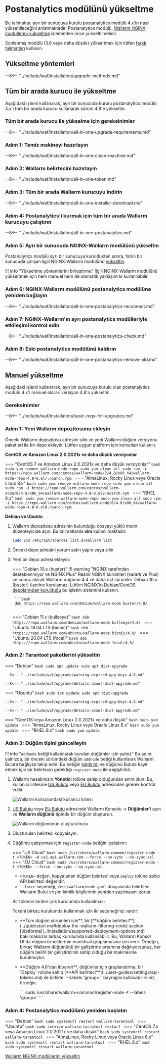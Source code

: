 [docs-module-update]:           nginx-modules.md
[img-wl-console-users]:         ../images/check-users.png 
[img-create-wallarm-node]:      ../images/user-guides/nodes/create-cloud-node.png
[img-attacks-in-interface]:     ../images/admin-guides/test-attacks-quickstart.png
[wallarm-token-types]:          ../user-guides/nodes/nodes.md#api-and-node-tokens-for-node-creation
[tarantool-status]:             ../images/tarantool-status.png
[statistics-service-all-parameters]: ../admin-en/configure-statistics-service.md
[configure-proxy-balancer-instr]:   ../admin-en/configuration-guides/access-to-wallarm-api-via-proxy.md

# Postanalytics modülünü yükseltme

Bu talimatlar, ayrı bir sunucuya kurulu postanalytics modülü 4.x'in nasıl yükseltileceğini anlatmaktadır. Postanalytics modülü, [Wallarm NGINX modüllerini yükseltme][docs-module-update] işleminden önce yükseltilmelidir.

Sonlanmış modülü (3.6 veya daha düşük) yükseltmek için lütfen [farklı talimatları](older-versions/separate-postanalytics.md) kullanın.

## Yükseltme yöntemleri

--8<-- "../include/waf/installation/upgrade-methods.md"

## Tüm bir arada kurucu ile yükseltme

Aşağıdaki işlemi kullanarak, ayrı bir sunucuda kurulu postanalytics modülü 4.x'i tüm bir arada kurucu kullanarak sürüm 4.8'e yükseltin.

### Tüm bir arada kurucu ile yükselme için gereksinimler

--8<-- "../include/waf/installation/all-in-one-upgrade-requirements.md"

### Adım 1: Temiz makineyi hazırlayın

--8<-- "../include/waf/installation/all-in-one-clean-machine.md"

### Adım 2: Wallarm belirtecini hazırlayın

--8<-- "../include/waf/installation/all-in-one-token.md"

### Adım 3: Tüm bir arada Wallarm kurucuyu indirin

--8<-- "../include/waf/installation/all-in-one-installer-download.md"

### Adım 4: Postanalytics'i kurmak için tüm bir arada Wallarm kurucuyu çalıştırın

--8<-- "../include/waf/installation/all-in-one-postanalytics.md"

### Adım 5: Ayrı bir sunucuda NGINX-Wallarm modülünü yükseltin

Postanalytics modülü ayrı bir sunucuya kurulduktan sonra, farklı bir sunucuda çalışan ilgili NGINX-Wallarm modülünü [yükseltin](nginx-modules.md).

!!! info "Yükseltme yöntemlerini birleştirme"
    İlgili NGINX-Wallarm modülünü yükseltmek için hem manuel hem de otomatik yaklaşımlar kullanılabilir.

### Adım 6: NGINX-Wallarm modülünü postanalytics modülüne yeniden bağlayın

--8<-- "../include/waf/installation/all-in-one-postanalytics-reconnect.md"

### Adım 7: NGINX‑Wallarm'ın ayrı postanalytics modülleriyle etkileşimi kontrol edin

--8<-- "../include/waf/installation/all-in-one-postanalytics-check.md"

### Adım 8: Eski postanalytics modülünü kaldırın

--8<-- "../include/waf/installation/all-in-one-postanalytics-remove-old.md"

## Manuel yükseltme

Aşağıdaki işlemi kullanarak, ayrı bir sunucuya kurulu olan postanalytics modülü 4.x'i manuel olarak versiyon 4.8'a yükseltin.

### Gereksinimler

--8<-- "../include/waf/installation/basic-reqs-for-upgrades.md"

### Adım 1: Yeni Wallarm depozitosunu ekleyin

Önceki Wallarm depozitosu adresini silin ve yeni Wallarm düğüm versiyonu paketleri ile bir depo ekleyin. Lütfen uygun platform için komutları kullanın.

**CentOS ve Amazon Linux 2.0.2021x ve daha düşük versiyonlar**

=== "CentOS 7 ve Amazon Linux 2.0.2021x ve daha düşük versiyonlar"
    ```bash
    sudo yum remove wallarm-node-repo
    sudo yum clean all
    sudo rpm -i https://repo.wallarm.com/centos/wallarm-node/7/4.8/x86_64/wallarm-node-repo-4.8-0.el7.noarch.rpm
    ```
=== "AlmaLinux, Rocky Linux veya Oracle Linux 8.x"
    ```bash
    sudo yum remove wallarm-node-repo
    sudo yum clean all
    sudo rpm -i https://repo.wallarm.com/centos/wallarm-node/8/4.8/x86_64/wallarm-node-repo-4.8-0.el8.noarch.rpm
    ```
=== "RHEL 8.x"
    ```bash
    sudo yum remove wallarm-node-repo
    sudo yum clean all
    sudo rpm -i https://repo.wallarm.com/centos/wallarm-node/8/4.8/x86_64/wallarm-node-repo-4.8-0.el8.noarch.rpm
    ```

**Debian ve Ubuntu**

1. Wallarm depozitosu adresinin bulunduğu dosyayı yüklü metin düzenleyicide açın. Bu talimatlarda **vim** kullanılmaktadır.

    ```bash
    sudo vim /etc/apt/sources.list.d/wallarm.list
    ```
2. Önceki depo adresini yorum satırı yapın veya silin.
3. Yeni bir depo adresi ekleyin:

    === "Debian 10.x (buster)"
        !!! warning "NGINX tarafından desteklenmiyor ve NGINX Plus"
            Resmi NGINX sürümleri (kararlı ve Plus) ve sonuç olarak Wallarm düğümü 4.4 ve daha üst sürümler Debian 10.x (buster) üzerine kurulamaz. Lütfen [NGINX'in Debian/CentOS depolarından kurulduğu](../installation/nginx/dynamic-module-from-distr.md) bu işletim sistemini kullanın.

        ```bash
        deb https://repo.wallarm.com/debian/wallarm-node buster/4.8/
        ```
    === "Debian 11.x (bullseye)"
        ```bash
        deb https://repo.wallarm.com/debian/wallarm-node bullseye/4.8/
        ```
    === "Ubuntu 18.04 LTS (bionic)"
        ```bash
        deb https://repo.wallarm.com/ubuntu/wallarm-node bionic/4.8/
        ```
    === "Ubuntu 20.04 LTS (focal)"
        ```bash
        deb https://repo.wallarm.com/ubuntu/wallarm-node focal/4.8/
        ```

### Adım 2: Tarantool paketlerini yükseltin

=== "Debian"
    ```bash
    sudo apt update
    sudo apt dist-upgrade
    ```

    --8<-- "../include/waf/upgrade/warning-expired-gpg-keys-4.8.md"

    --8<-- "../include/waf/upgrade/details-about-dist-upgrade.md"
=== "Ubuntu"
    ```bash
    sudo apt update
    sudo apt dist-upgrade
    ```

    --8<-- "../include/waf/upgrade/warning-expired-gpg-keys-4.8.md"

    --8<-- "../include/waf/upgrade/details-about-dist-upgrade.md"
=== "CentOS veya Amazon Linux 2.0.2021x ve daha düşük"
    ```bash
    sudo yum update
    ```
=== "AlmaLinux, Rocky Linux veya Oracle Linux 8.x"
    ```bash
    sudo yum update
    ```
=== "RHEL 8.x"
    ```bash
    sudo yum update
    ```

### Adım 3: Düğüm tipini güncelleyin

!!! info "`addnode` betiği kullanılarak kurulan düğümler için yalnız"
    Bu adımı yalnızca, bir önceki sürümdeki düğüm `addnode` betiği kullanılarak Wallarm Buluta bağlıysa takip edin. Bu betiğin [kaldırıldı](what-is-new.md#removal-of-the-email-password-based-node-registration) ve düğümü Buluta kayıt etmek için bir belirtecin gerektiği `register-node` ile değiştirildi.

1. Wallarm hesabınızın **Yönetici** rolüne sahip olduğundan emin olun. Bu, kullanıcı listesine  [US Bulutu](https://us1.my.wallarm.com/settings/users) veya [EU Bulutu](https://my.wallarm.com/settings/users) adresinden girerek kontrol edilir.

    ![Wallarm konsolundaki kullanıcı listesi][img-wl-console-users]
1. [US Bulutu](https://us1.my.wallarm.com/nodes) veya [EU Bulutu](https://my.wallarm.com/nodes) adresinde Wallarm Konsolu → **Düğümler**'i açın ve **Wallarm düğümü** tipinde bir düğüm oluşturun.

    ![Wallarm düğümünün oluşturulması][img-create-wallarm-node]
1. Oluşturulan belirteci kopyalayın.
1. Düğümü çalıştırmak için `register-node` betiğini çalıştırın:

    === "US Cloud"
        ``` bash
        sudo /usr/share/wallarm-common/register-node -t <TOKEN> -H us1.api.wallarm.com --force --no-sync --no-sync-acl
        ```
    === "EU Cloud"
        ``` bash
        sudo /usr/share/wallarm-common/register-node -t <TOKEN> --force --no-sync --no-sync-acl
        ```
    
    * `<TOKEN>` değeri, kopyalanan düğüm belirteci veya `Deploy` rolüne sahip API belirteci değeridir.
    * `--force` seçeneği, `/etc/wallarm/node.yaml` dosyasında belirtilen Wallarm Bulut erişim kimlik bilgilerinin yeniden yazılmasını zorlar.

    <div class="admonition info"> <p class="admonition-title">Bir tokenin birden çok kurulumda kullanılması</p> <p>Tokeni birkaç kurulumda kullanmak için iki seçeneğiniz vardır:</p> <ul><li>**Tüm düğüm sürümleri için**, bir [**düğüm belirteci**](../quickstart.md#deploy-the-wallarm-filtering-node) seçilen [platforma](../installation/supported-deployment-options.md) bakılmaksızın birkaç kurulumda kullanılabilir. Bu, Wallarm Konsol UI'da düğüm örneklerinin mantıksal gruplamasına izin verir. Örneğin, birkaç Wallarm düğümünü bir geliştirme ortamına dağıtıyorsunuz, her düğüm belirli bir geliştiricinin sahip olduğu bir makinesine kurulmuştur.</li><li><p>**Düğüm 4.6'dan itibaren**, düğümler için gruplandırma, bir `Deploy` rolüne sahip [**API belirteci**](../user-guides/settings/api-tokens.md) ile birlikte `--labels 'group=<GROUP>'` bayrağını kullanabilirsiniz, örneğin:</p>
    ```
    sudo /usr/share/wallarm-common/register-node -t <API TOKEN WITH DEPLOY ROLE> --labels 'group=<GROUP>'
    ```
    </p></li></div>

### Adım 4: Postanalytics modülünü yeniden başlatın

=== "Debian"
    ```bash
    sudo systemctl restart wallarm-tarantool
    ```
=== "Ubuntu"
    ```bash
    sudo service wallarm-tarantool restart
    ```
=== "CentOS 7.x veya Amazon Linux 2.0.2021x ve daha düşük"
    ```bash
    sudo systemctl restart wallarm-tarantool
    ```
=== "AlmaLinux, Rocky Linux veya Oracle Linux 8.x"
    ```bash
    sudo systemctl restart wallarm-tarantool
    ```
=== "RHEL 8.x"
    ```bash
    sudo systemctl restart wallarm-tarantool
    ```

[Wallarm NGINX modüllerini yükseltin][docs-module-update]